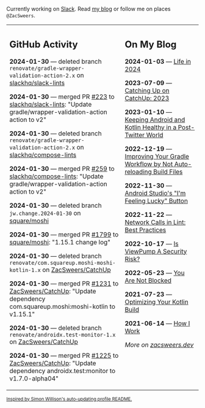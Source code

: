 Currently working on [Slack](https://slack.com/). Read [my blog](https://zacsweers.dev/) or follow me on places `@ZacSweers`.

<table><tr><td valign="top" width="60%">

## GitHub Activity
<!-- githubActivity starts -->
**2024-01-30** — deleted branch `renovate/gradle-wrapper-validation-action-2.x` on [slackhq/slack-lints](https://github.com/slackhq/slack-lints)

**2024-01-30** — merged PR [#223](https://github.com/slackhq/slack-lints/pull/223) to [slackhq/slack-lints](https://github.com/slackhq/slack-lints): "Update gradle/wrapper-validation-action action to v2"

**2024-01-30** — deleted branch `renovate/gradle-wrapper-validation-action-2.x` on [slackhq/compose-lints](https://github.com/slackhq/compose-lints)

**2024-01-30** — merged PR [#259](https://github.com/slackhq/compose-lints/pull/259) to [slackhq/compose-lints](https://github.com/slackhq/compose-lints): "Update gradle/wrapper-validation-action action to v2"

**2024-01-30** — deleted branch `jw.change.2024-01-30` on [square/moshi](https://github.com/square/moshi)

**2024-01-30** — merged PR [#1799](https://github.com/square/moshi/pull/1799) to [square/moshi](https://github.com/square/moshi): "1.15.1 change log"

**2024-01-30** — deleted branch `renovate/com.squareup.moshi-moshi-kotlin-1.x` on [ZacSweers/CatchUp](https://github.com/ZacSweers/CatchUp)

**2024-01-30** — merged PR [#1231](https://github.com/ZacSweers/CatchUp/pull/1231) to [ZacSweers/CatchUp](https://github.com/ZacSweers/CatchUp): "Update dependency com.squareup.moshi:moshi-kotlin to v1.15.1"

**2024-01-30** — deleted branch `renovate/androidx.test-monitor-1.x` on [ZacSweers/CatchUp](https://github.com/ZacSweers/CatchUp)

**2024-01-30** — merged PR [#1225](https://github.com/ZacSweers/CatchUp/pull/1225) to [ZacSweers/CatchUp](https://github.com/ZacSweers/CatchUp): "Update dependency androidx.test:monitor to v1.7.0-alpha04"
<!-- githubActivity ends -->
</td><td valign="top" width="40%">

## On My Blog
<!-- blog starts -->
**2024-01-03** — [Life in 2024](https://www.zacsweers.dev/life-in-2024/)

**2023-07-09** — [Catching Up on CatchUp: 2023](https://www.zacsweers.dev/catching-up-on-catchup-2023/)

**2023-01-10** — [Keeping Android and Kotlin Healthy in a Post-Twitter World](https://www.zacsweers.dev/keeping-android-healthy/)

**2022-12-19** — [Improving Your Gradle Workflow by Not Auto-reloading Build Files](https://www.zacsweers.dev/improving-your-workflow-by-not-auto-reloading-build-files/)

**2022-11-30** — [Android Studio's "I'm Feeling Lucky" Button](https://www.zacsweers.dev/android-studios-im-feeling-lucky-button/)

**2022-11-22** — [Network Calls in Lint: Best Practices](https://www.zacsweers.dev/network-calls-in-lint-best-practices/)

**2022-10-17** — [Is ViewPump A Security Risk?](https://www.zacsweers.dev/is-viewpump-a-security-risk/)

**2022-05-23** — [You Are Not Blocked](https://www.zacsweers.dev/you-are-not-blocked/)

**2021-07-23** — [Optimizing Your Kotlin Build](https://www.zacsweers.dev/optimizing-your-kotlin-build/)

**2021-06-14** — [How I Work](https://www.zacsweers.dev/how-i-work/)
<!-- blog ends -->
_More on [zacsweers.dev](https://zacsweers.dev/)_
</td></tr></table>

<sub><a href="https://simonwillison.net/2020/Jul/10/self-updating-profile-readme/">Inspired by Simon Willison's auto-updating profile README.</a></sub>